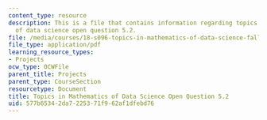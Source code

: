 ```yaml
---
content_type: resource
description: This is a file that contains information regarding topics in mathematics
  of data science open question 5.2.
file: /media/courses/18-s096-topics-in-mathematics-of-data-science-fall-2015/577b65342da7225371f962af1dfebd76_MIT18_S096F15_Open5.2.pdf
file_type: application/pdf
learning_resource_types:
- Projects
ocw_type: OCWFile
parent_title: Projects
parent_type: CourseSection
resourcetype: Document
title: Topics in Mathematics of Data Science Open Question 5.2
uid: 577b6534-2da7-2253-71f9-62af1dfebd76
---
```

